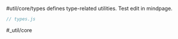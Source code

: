 #util/core/types defines type-related utilities. Test edit in mindpage.

```js_removed:types.js
// types.js
```

#_util/core